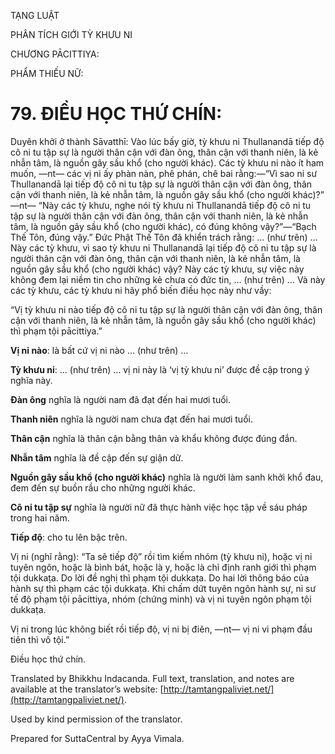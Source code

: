  

TẠNG LUẬT

PHÂN TÍCH GIỚI TỲ KHƯU NI

CHƯƠNG PĀCITTIYA:

PHẨM THIẾU NỮ:

# 79\. ĐIỀU HỌC THỨ CHÍN:

Duyên khởi ở thành Sāvatthī: Vào lúc bấy giờ, tỳ khưu ni Thullanandā tiếp độ cô ni tu tập sự là người thân cận với đàn ông, thân cận với thanh niên, là kẻ nhẫn tâm, là nguồn gây sầu khổ (cho người khác). Các tỳ khưu ni nào ít ham muốn, ―nt― các vị ni ấy phàn nàn, phê phán, chê bai rằng:—“Vì sao ni sư Thullanandā lại tiếp độ cô ni tu tập sự là người thân cận với đàn ông, thân cận với thanh niên, là kẻ nhẫn tâm, là nguồn gây sầu khổ (cho người khác)?” ―nt― “Này các tỳ khưu, nghe nói tỳ khưu ni Thullanandā tiếp độ cô ni tu tập sự là người thân cận với đàn ông, thân cận với thanh niên, là kẻ nhẫn tâm, là nguồn gây sầu khổ (cho người khác), có đúng không vậy?”—“Bạch Thế Tôn, đúng vậy.” Đức Phật Thế Tôn đã khiển trách rằng: … (như trên) … Này các tỳ khưu, vì sao tỳ khưu ni Thullanandā lại tiếp độ cô ni tu tập sự là người thân cận với đàn ông, thân cận với thanh niên, là kẻ nhẫn tâm, là nguồn gây sầu khổ (cho người khác) vậy? Này các tỳ khưu, sự việc này không đem lại niềm tin cho những kẻ chưa có đức tin, … (như trên) … Và này các tỳ khưu, các tỳ khưu ni hãy phổ biến điều học này như vầy:

“Vị tỳ khưu ni nào tiếp độ cô ni tu tập sự là người thân cận với đàn ông, thân cận với thanh niên, là kẻ nhẫn tâm, là nguồn gây sầu khổ (cho người khác) thì phạm tội pācittiya.”

**Vị ni nào**: là bất cứ vị ni nào … (như trên) …

**Tỳ khưu ni**: … (như trên) … vị ni này là ‘vị tỳ khưu ni’ được đề cập trong ý nghĩa này.

**Đàn ông** nghĩa là người nam đã đạt đến hai mươi tuổi.

**Thanh niên** nghĩa là người nam chưa đạt đến hai mươi tuổi.

**Thân cận** nghĩa là thân cận bằng thân và khẩu không được đúng đắn.

**Nhẫn tâm** nghĩa là đề cập đến sự giận dữ.

**Nguồn gây sầu khổ (cho người khác)** nghĩa là người làm sanh khởi khổ đau, đem đến sự buồn rầu cho những người khác.

**Cô ni tu tập sự** nghĩa là người nữ đã thực hành việc học tập về sáu pháp trong hai năm.

**Tiếp độ**: cho tu lên bậc trên.

Vị ni (nghĩ rằng): “Ta sẽ tiếp độ” rồi tìm kiếm nhóm (tỳ khưu ni), hoặc vị ni tuyên ngôn, hoặc là bình bát, hoặc là y, hoặc là chỉ định ranh giới thì phạm tội dukkaṭa. Do lời đề nghị thì phạm tội dukkaṭa. Do hai lời thông báo của hành sự thì phạm các tội dukkaṭa. Khi chấm dứt tuyên ngôn hành sự, ni sư tế độ phạm tội pācittiya, nhóm (chứng minh) và vị ni tuyên ngôn phạm tội dukkaṭa.

Vị ni trong lúc không biết rồi tiếp độ, vị ni bị điên, ―nt― vị ni vi phạm đầu tiên thì vô tội.”

Điều học thứ chín.

Translated by Bhikkhu Indacanda. Full text, translation, and notes are available at the translator’s website: [http://tamtangpaliviet.net/](http://tamtangpaliviet.net/).

Used by kind permission of the translator.

Prepared for SuttaCentral by Ayya Vimala.